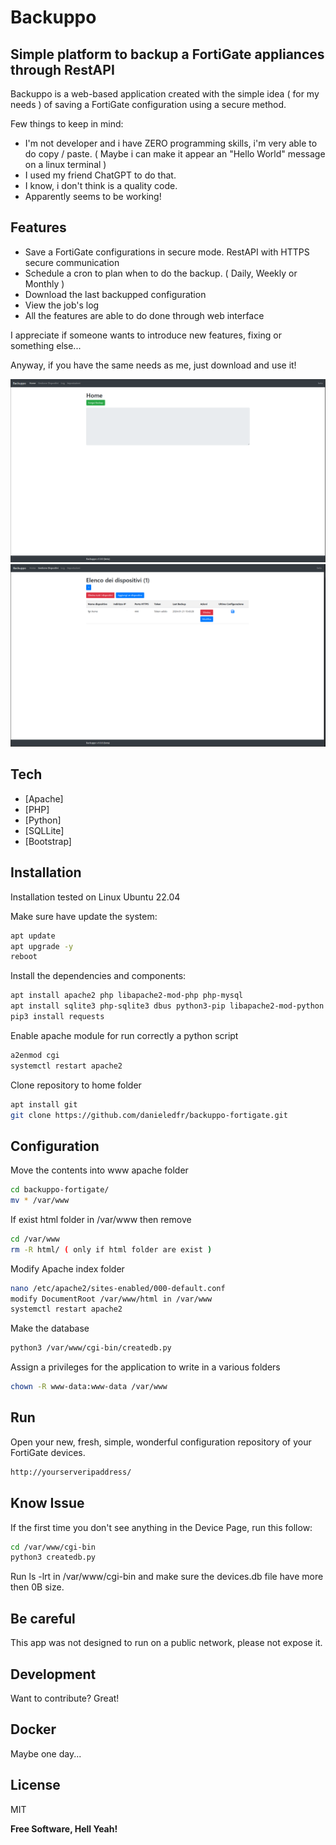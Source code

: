 # Backuppo
## Simple platform to backup a FortiGate appliances through RestAPI


Backuppo is a web-based application created with the simple idea ( for my needs ) of saving a FortiGate configuration using a secure method.

Few things to keep in mind:
- I'm not developer and i have ZERO programming skills, i'm very able to do copy / paste. ( Maybe i can make it appear an "Hello World" message on a linux terminal )
- I used my friend ChatGPT to do that.
- I know, i don't think is a quality code.
- Apparently seems to be working!

## Features

- Save a FortiGate configurations in secure mode. RestAPI with HTTPS secure communication
- Schedule a cron to plan when to do the backup. ( Daily, Weekly or Monthly )
- Download the last backupped configuration
- View the job's log
- All the features are able to do done through web interface

I appreciate if someone wants to introduce new features, fixing or something else...

Anyway, if you have the same needs as me, just download and use it!

![Home Page](/screenshot/backuppo-1.png?raw=true "Main Page")
![Device Manage](/screenshot/backuppo-2.png?raw=true "Device Page")


## Tech

- [Apache]
- [PHP]
- [Python]
- [SQLLite]
- [Bootstrap]

## Installation

Installation tested on Linux Ubuntu 22.04

Make sure have update the system:
```sh
apt update
apt upgrade -y
reboot
```

Install the dependencies and components:
```sh
apt install apache2 php libapache2-mod-php php-mysql
apt install sqlite3 php-sqlite3 dbus python3-pip libapache2-mod-python
pip3 install requests
```

Enable apache module for run correctly a python script
```sh
a2enmod cgi
systemctl restart apache2
```

Clone repository to home folder
```sh
apt install git
git clone https://github.com/danieledfr/backuppo-fortigate.git
```


## Configuration

Move the contents into www apache folder
```sh
cd backuppo-fortigate/
mv * /var/www
```

If exist html folder in /var/www then remove
```sh
cd /var/www
rm -R html/ ( only if html folder are exist )
```

Modify Apache index folder
```sh
nano /etc/apache2/sites-enabled/000-default.conf
modify DocumentRoot /var/www/html in /var/www
systemctl restart apache2
```

Make the database
```sh
python3 /var/www/cgi-bin/createdb.py
```

Assign a privileges for the application to write in a various folders
```sh
chown -R www-data:www-data /var/www
```

## Run

Open your new, fresh, simple, wonderful configuration repository of your FortiGate devices.
```sh
http://yourserveripaddress/
```

## Know Issue

If the first time you don't see anything in the Device Page, run this follow:

```sh
cd /var/www/cgi-bin
python3 createdb.py
```

Run ls -lrt in /var/www/cgi-bin and make sure the devices.db file have more then 0B size.


## Be careful

This app was not designed to run on a public network, please not expose it.

## Development

Want to contribute? Great!

## Docker

Maybe one day...

## License

MIT

**Free Software, Hell Yeah!**
